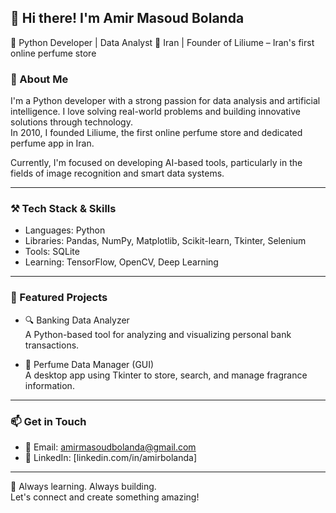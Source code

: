 ## 👋 Hi there! I'm Amir Masoud Bolanda

🎯 Python Developer | Data Analyst 
📍 Iran | Founder of Liliume – Iran's first online perfume store

### 🧠 About Me

I'm a Python developer with a strong passion for data analysis and artificial intelligence. I love solving real-world problems and building innovative solutions through technology.  
In 2010, I founded Liliume, the first online perfume store and dedicated perfume app in Iran.

Currently, I'm focused on developing AI-based tools, particularly in the fields of image recognition and smart data systems.

---

### ⚒️ Tech Stack & Skills

- Languages: Python  
- Libraries: Pandas, NumPy, Matplotlib, Scikit-learn, Tkinter, Selenium  
- Tools: SQLite
- Learning: TensorFlow, OpenCV, Deep Learning

---

### 🚀 Featured Projects

- 🔍 Banking Data Analyzer  
  A Python-based tool for analyzing and visualizing personal bank transactions.

- 🧪 Perfume Data Manager (GUI)  
  A desktop app using Tkinter to store, search, and manage fragrance information.


---

### 📫 Get in Touch

- 📧 Email: amirmasoudbolanda@gmail.com  
- 💼 LinkedIn: [linkedin.com/in/amirbolanda]

---

🌱 Always learning. Always building.  
Let's connect and create something amazing!
